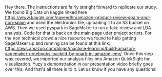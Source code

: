 
Hey there.  The instructions are fairly straight forward to replicate our study.  We found Big Data on kaggle linked here https://www.kaggle.com/naveedhn/amazon-product-review-spam-and-non-spam and used the electronics file, uploading it to an S3 bucket on AWS.  Then we used pyspark in SageMaker to run a fake review and LDA analysis.  Code for that is back on the main page uder project scripts.  For the non technical crowd a nice resource we found to help getting SageMaker up and running can be found at this link: https://aws.amazon.com/blogs/machine-learning/build-amazon-sagemaker-notebooks-backed-by-spark-in-amazon-emr/.  Once this step was covered, we imported our analysis files into Amazon QuickSight for visualization.  Yuzy's demonstration in our presentation video briefly goes over this.  And that's all there is to it.  Let us know if you have any questions!    
